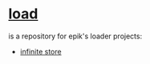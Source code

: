 # [load](https://github.com/Epikest/load)
is a repository for epik's loader projects:
- [infinite store](store.lua)
